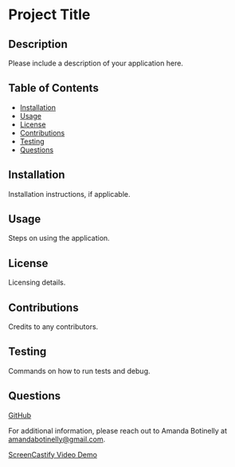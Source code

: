 # Project Title

## Description

Please include a description of your application here.

## Table of Contents

- [Installation](#Installation)
- [Usage](#Usage)
- [License](#License)
- [Contributions](#Contributions)
- [Testing](#Testing)
- [Questions](#Questions)

## Installation

Installation instructions, if applicable.

## Usage

Steps on using the application.

## License

Licensing details.

## Contributions

Credits to any contributors.

## Testing

Commands on how to run tests and debug.

## Questions

[GitHub](https://github.com/MandieBot)

For additional information, please reach out to Amanda Botinelly at amandabotinelly@gmail.com.

[ScreenCastify Video Demo](https://drive.google.com/file/d/1FsphuLxvK9SS-8tm6j-ynTRW5aS4WFOJ/view)
